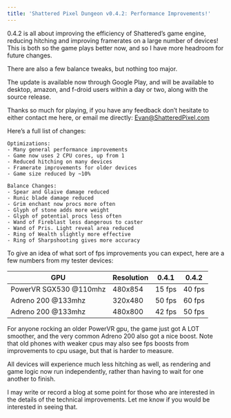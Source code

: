 ```yaml
---
title: 'Shattered Pixel Dungeon v0.4.2: Performance Improvements!'
---
```

0.4.2 is all about improving the efficiency of Shattered’s game engine, reducing hitching and improving framerates on a large number of devices! This is both so the game plays better now, and so I have more headroom for future changes.

There are also a few balance tweaks, but nothing too major.

The update is available now through Google Play, and will be available to desktop, amazon, and f-droid users within a day or two, along with the source release.

Thanks so much for playing, if you have any feedback don’t hesitate to either contact me here, or email me directly: Evan@ShatteredPixel.com

Here’s a full list of changes:

```
Optimizations:
- Many general performance improvements
- Game now uses 2 CPU cores, up from 1
- Reduced hitching on many devices
- Framerate improvements for older devices
- Game size reduced by ~10%

Balance Changes:
- Spear and Glaive damage reduced
- Runic blade damage reduced
- Grim enchant now procs more often
- Glyph of stone adds more weight
- Glyph of potential procs less often
- Wand of Fireblast less dangerous to caster
- Wand of Pris. Light reveal area reduced
- Ring of Wealth slightly more effective
- Ring of Sharpshooting gives more accuracy
```

To give an idea of what sort of fps improvements you can expect, here are a few numbers from my tester devices:

| GPU                    | Resolution | 0.4.1  | 0.4.2  |
| ---------------------- | ---------- | ------ | ------ |
| PowerVR SGX530 @110mhz | 480x854    | 15 fps | 40 fps |
| Adreno 200 @133mhz     | 320x480    | 50 fps | 60 fps |
| Adreno 200 @133mhz     | 480x800    | 42 fps | 50 fps |

For anyone rocking an older PowerVR gpu, the game just got A LOT smoother, and the very common Adreno 200 also got a nice boost. Note that old phones with weaker cpus may also see fps boosts from improvements to cpu usage, but that is harder to measure.

All devices will experience much less hitching as well, as rendering and game logic now run independently, rather than having to wait for one another to finish.

I may write or record a blog at some point for those who are interested in the details of the technical improvements. Let me know if you would be interested in seeing that.
